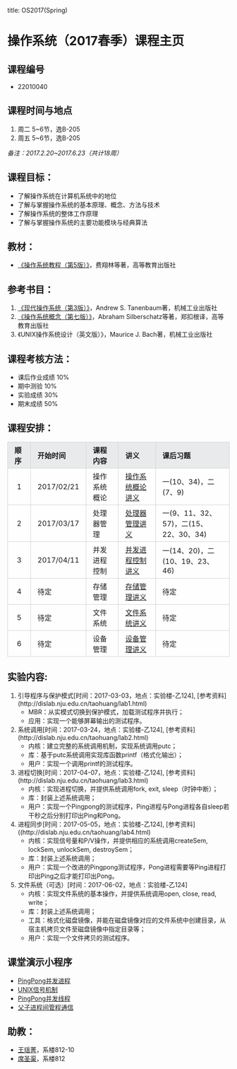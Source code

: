title: OS2017(Spring)

# 操作系统（2017春季）课程主页

## 课程编号
- 22010040

## 课程时间与地点
1. 周二 5~6节，逸B-205
2. 周五 5~6节，逸B-205

_备注：2017.2.20~2017.6.23（共计18周）_

## 课程目标：
- 了解操作系统在计算机系统中的地位
- 了解与掌握操作系统的基本原理、概念、方法与技术
- 了解操作系统的整体工作原理
- 了解与掌握操作系统的主要功能模块与经典算法

## 教材：
- [《操作系统教程（第5版）》](https://www.amazon.cn/dp/B00IR4FS4O)，费翔林等著，高等教育出版社

## 参考书目：
1. [《现代操作系统（第3版）》](https://www.amazon.cn/dp/B0026IB5OY)，Andrew S. Tanenbaum著，机械工业出版社
2. [《操作系统概念（第七版）》](https://www.amazon.cn/dp/B00STNJYRU)，Abraham Silberschatz等著，郑扣根译，高等教育出版社
3. 《UNIX操作系统设计（英文版）》，Maurice J. Bach著，机械工业出版社

## 课程考核方法：
- 课后作业成绩 10%
- 期中测验 10%
- 实验成绩 30%
- 期末成绩 50%

## 课程安排：
<style>
table th,td{
	padding:5px 15px 5px 15px;
	border:solid 1px #d3d3d3;
}
tr.s1 td{
	background-color:#fefefe;
}
tr.s2 td,th{
	background-color:#e8eaeb;
}
</style>
<table>
<thead>
<tr class="s2">
<th style="text-align: left">顺序</th>
<th style="text-align: left">开始时间</th>
<th style="text-align: left">课程内容</th>
<th style="text-align: left">讲义</th>
<th style="text-align: left">课后习题</th>
</tr>
</thead>

<tbody>
<tr class="s1">
<td style="text-align: center">1</td>
<td style="text-align: left">2017/02/21</td>
<td style="text-align: left">操作系统概论</td>
<td style="text-align: left"><a href="static/slides/Introduction.ppt">操作系统概论讲义</a></td>
<td style="text-align: left">一(10、34)，二(7、9)</td>
</tr>
<tr class="s1">
<td style="text-align: center">2</td>
<td style="text-align: left">2017/03/17</td>
<td style="text-align: left">处理器管理</td>
<td style="text-align: left"><a href="static/slides/scheduling.ppt">处理器管理讲义</a></td>
<td style="text-align: left">一(9、11、32、57)，二(15、22、30、34)</td>
</tr>
<tr class="s1">
<td style="text-align: center">3</td>
<td style="text-align: left">2017/04/11</td>
<td style="text-align: left">并发进程控制</td>
<td style="text-align: left"><a href="static/slides/process-thread.ppt">并发进程控制讲义</a></td>
<td style="text-align: left">一(14、20)，二(10、19、23、46)</td>
</tr>
<tr class="s1">
<td style="text-align: center">4</td>
<td style="text-align: left">待定</td>
<td style="text-align: left">存储管理</td>
<td style="text-align: left"><a href="static/slides/MM.ppt">存储管理讲义</a></td>
<td style="text-align: left">待定</td>
</tr>
<tr class="s1">
<td style="text-align: center">5</td>
<td style="text-align: left">待定</td>
<td style="text-align: left">文件系统</td>
<td style="text-align: left"><a href="static/slides/FS.ppt">文件系统讲义</a></td>
<td style="text-align: left">待定</td>
</tr>
<tr class="s1">
<td style="text-align: center">6</td>
<td style="text-align: left">待定</td>
<td style="text-align: left">设备管理</td>
<td style="text-align: left"><a href="static/slides/IO.ppt">设备管理讲义</a></td>
<td style="text-align: left">待定</td>
</tr>
</tbody>
</table>


## 实验内容:
<ol>
<li>引导程序与保护模式[时间：2017-03-03，地点：实验楼-乙124], [参考资料](http://dislab.nju.edu.cn/taohuang/lab1.html)

<ul>
<li>MBR：从实模式切换到保护模式，加载测试程序并执行；</li>
<li>应用：实现一个能够屏幕输出的测试程序。</li>
</ul></li>
<li>系统调用[时间：2017-03-24，地点：实验楼-乙124], [参考资料](http://dislab.nju.edu.cn/taohuang/lab2.html)

<ul>
<li>内核：建立完整的系统调用机制，实现系统调用putc；</li>
<li>库：基于putc系统调用实现库函数printf（格式化输出）；</li>
<li>用户：实现一个调用printf的测试程序。</li>
</ul></li>
<li>进程切换[时间：2017-04-07，地点：实验楼-乙124], [参考资料](http://dislab.nju.edu.cn/taohuang/lab3.html)

<ul>
<li>内核：实现进程切换，并提供系统调用fork, exit, sleep（时钟中断）；</li>
<li>库：封装上述系统调用；</li>
<li>用户：实现一个Pingpong的测试程序，Ping进程与Pong进程各自sleep若干秒之后分别打印出Ping和Pong。</li>
</ul></li>
<li>进程同步[时间：2017-05-05，地点：实验楼-乙124], [参考资料]((http://dislab.nju.edu.cn/taohuang/lab4.html)

<ul>
<li>内核：实现信号量和P/V操作，并提供相应的系统调用createSem, lockSem, unlockSem, destroySem；</li>
<li>库：封装上述系统调用；</li>
<li>用户：实现一个改进的Pingpong测试程序，Pong进程需要等Ping进程打印出Ping之后才能打印出Pong。</li>
</ul></li>
<li>文件系统（可选）[时间：2017-06-02，地点：实验楼-乙124]

<ul>
<li>内核：实现文件系统的基本操作，并提供系统调用open, close, read, write；</li>
<li>库：封装上述系统调用；</li>
<li>工具：格式化磁盘镜像，并能在磁盘镜像对应的文件系统中创建目录，从宿主机拷贝文件至磁盘镜像中指定目录等；</li>
<li>用户：实现一个文件拷贝的测试程序。</li>
</ul></li>
</ol>


## 课堂演示小程序
- [PingPong并发进程](static/pingpong.c)
- [UNIX信号机制](static/signal.c)
- [PingPong并发线程](static/pthread_pingpong.c)
- [父子进程间管程通信](static/pipe_demo.c)

## 助教：
- [王瑶菁](/people/yaojingwang)，系楼812-10
- [席圣渠](/people/shengquxi)，系楼812